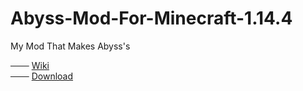 # Abyss-Mod-For-Minecraft-1.14.4
My Mod That Makes Abyss's

─── [Wiki](https://https://abyys-mod.fandom.com/f/p/3114220077973824026/)
<br>
─── [Download](https://github.com/ThePearlKing/Abyss-Mod-For-Minecraft-1.14.4/releases)

